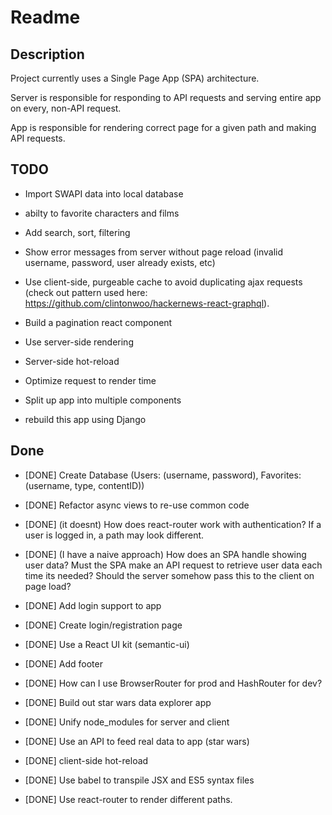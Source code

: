 # Readme

## Description

Project currently uses a Single Page App (SPA) architecture. 

Server is responsible for responding to API requests and serving entire app on every, non-API request. 

App is responsible for rendering correct page for a given path and making API requests.

## TODO

* Import SWAPI data into local database

* abilty to favorite characters and films

* Add search, sort, filtering

* Show error messages from server without page reload (invalid username, password, user already exists, etc)

* Use client-side, purgeable cache to avoid duplicating ajax requests (check out pattern used here: https://github.com/clintonwoo/hackernews-react-graphql). 

* Build a pagination react component

* Use server-side rendering

* Server-side hot-reload 

* Optimize request to render time

* Split up app into multiple components

* rebuild this app using Django

## Done

* [DONE] Create Database (Users: (username, password), Favorites: (username, type, contentID))

* [DONE] Refactor async views to re-use common code

* [DONE] (it doesnt) How does react-router work with authentication? If a user is logged in, a path may look different. 

* [DONE] (I have a naive approach) How does an SPA handle showing user data? Must the SPA make an API request to retrieve user data each time its needed? Should the server somehow pass this to the client on page load? 

* [DONE] Add login support to app 

* [DONE] Create login/registration page

* [DONE] Use a React UI kit (semantic-ui)

* [DONE] Add footer

* [DONE] How can I use BrowserRouter for prod and HashRouter for dev? 

* [DONE] Build out star wars data explorer app

* [DONE] Unify node_modules for server and client

* [DONE] Use an API to feed real data to app (star wars)

* [DONE] client-side hot-reload 

* [DONE] Use babel to transpile JSX and ES5 syntax files

* [DONE] Use react-router to render different paths.

